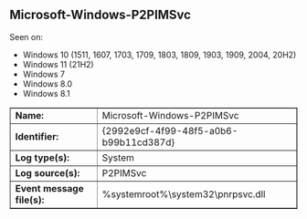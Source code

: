 ## Microsoft-Windows-P2PIMSvc

Seen on:
* Windows 10 (1511, 1607, 1703, 1709, 1803, 1809, 1903, 1909, 2004, 20H2)
* Windows 11 (21H2)
* Windows 7
* Windows 8.0
* Windows 8.1

<table border="1" class="docutils">
  <tbody>
    <tr>
      <td><b>Name:</b></td>
      <td>Microsoft-Windows-P2PIMSvc</td>
    </tr>
    <tr>
      <td><b>Identifier:</b></td>
      <td>{2992e9cf-4f99-48f5-a0b6-b99b11cd387d}</td>
    </tr>
    <tr>
      <td><b>Log type(s):</b></td>
      <td>System</td>
    </tr>
    <tr>
      <td><b>Log source(s):</b></td>
      <td>P2PIMSvc</td>
    </tr>
    <tr>
      <td><b>Event message file(s):</b></td>
      <td>%systemroot%\system32\pnrpsvc.dll</td>
    </tr>
  </tbody>
</table>

&nbsp;

